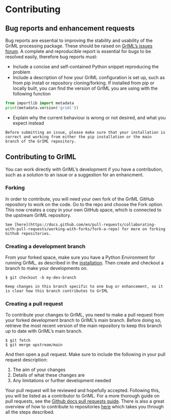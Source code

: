 # Contributing

## Bug reports and enhancement requests

Bug reports are essential to improving the stability and usability of the GrIML processing package. These should be raised on [GrIML’s issues forum](https://github.com/GEUS-Glaciology-and-Climate/GrIML/issues). A complete and reproducible report is essential for bugs to be resolved easily, therefore bug reports must:

- Include a concise and self-contained Python snippet reproducing the problem
- Include a description of how your GrIML configuration is set up, such as from pip install or repository cloning/forking. If installed from pip or locally built, you can find the version of GrIML you are using with the following function

```python
from importlib import metadata
print(metadata.version('griml'))
```

- Explain why the current behaviour is wrong or not desired, and what you expect instead

```{important}
Before submitting an issue, please make sure that your installation is correct and working from either the pip installation or the main branch of the GrIML repository.
```

## Contributing to GrIML

You can work directly with GrIML’s development if you have a contribution, such as a solution to an issue or a suggestion for an enhancment.

### Forking

In order to contribute, you will need your own fork of the GrIML GitHub repository to work on the code. Go to the repo and choose the Fork option. This now creates a copy in your own GitHub space, which is connected to the upstream GrIML repository.

```{note}
See [here](https://docs.github.com/en/pull-requests/collaborating-with-pull-requests/working-with-forks/fork-a-repo) for more on forking Github repositories.
```

### Creating a development branch

From your forked space, make sure you have a Python Environment for running GrIML, as described in the [installation](https://griml.readthedocs.io/en/latest/installation.html). Then create and checkout a branch to make your developments on.

```
$ git checkout -b my-dev-branch
```

```{important}
Keep changes in this branch specific to one bug or enhancement, so it is clear how this branch contributes to GrIML
```

### Creating a pull request

To contribute your changes to GrIML, you need to make a pull request from your forked development branch to GrIML’s main branch. Before doing so, retrieve the most recent version of the main repository to keep this branch up to date with GrIML’s main branch.

```
$ git fetch
$ git merge upstream/main
```

And then open a pull request. Make sure to include the following in your pull request description:

1. The aim of your changes
2. Details of what these changes are
3. Any limitations or further development needed

Your pull request will be reviewed and hopefully accepted. Following this, you will be listed as a contributor to GrIML. For a more thorough guide on pull requests, see the [Github docs pull requests guide](https://docs.github.com/en/pull-requests/collaborating-with-pull-requests/proposing-changes-to-your-work-with-pull-requests/about-pull-requests). There is also a great overview of how to contribute to repositories [here](https://docs.github.com/en/get-started/exploring-projects-on-github/contributing-to-a-project) which takes you through all the steps described.
